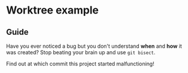 # Worktree example

## Guide
Have you ever noticed a bug but you don't understand **when** and **how** it was created?
Stop beating your brain up and use `git bisect`.

Find out at which commit this project started malfunctioning!
